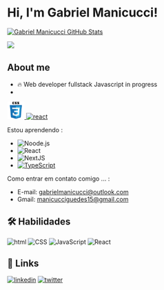 
# Hi, I'm Gabriel Manicucci! 
[![Gabriel Manicucci GitHub Stats](https://github-readme-stats.vercel.app/api?username=GabrielManicucci&theme=dracula)](https://github.com/anuraghazra/github-readme-stats)

<img  src="https://github-readme-stats.vercel.app/api/top-langs/?username=anuraghazra&hide_progress=true&theme=dracula" />



## About me
- 🔥 Web developer fullstack Javascript in progress
-  

<a href="https://www.w3schools.com/css/" target="_blank" rel="noreferrer"> <img src="https://raw.githubusercontent.com/devicons/devicon/master/icons/css3/css3-original-wordmark.svg" alt="css3" width="40" height="40"/> </a>
<a href="https://www.w3schools.com/css/" target="_blank" rel="noreferrer"> <img src="https://cdn.jsdelivr.net/gh/devicons/devicon/icons/react/react-original-wordmark.svg" alt="react" width="40" height="40"/> </a>

Estou aprendendo : 
-  ![Noode.js](https://img.shields.io/badge/Node.js-43853D?style=for-the-badge&logo=node.js&logoColor=white)
-  ![React](https://img.shields.io/badge/React-1DA1F2?style=for-the-badge&logo=react&logoColor=white)
-  ![NextJS](https://img.shields.io/badge/nextJS-1DA1F2?style=for-the-badge&logo=next&logoColor=white)
-  [![TypeScript](https://img.shields.io/badge/typescript-1DA1F2?style=for-the-badge&logo=typescript&logoColor=white)](https://twitter.com/)


Como entrar em contato comigo ... :  
  - E-mail: gabrielmanicucci@outlook.com
  - Gmail: manicucciguedes15@gmail.com


## 🛠 Habilidades
![html](https://img.shields.io/badge/html5-f4442e?style=for-the-badge&logo=HTML5&logoColor=white)
![CSS](https://img.shields.io/badge/css3-315EBD?style=for-the-badge&logo=css3&logoColor=white)
![JavaScript](https://img.shields.io/badge/javascript-f0b619?style=for-the-badge&logo=javascript&logoColor=white)
![React](https://img.shields.io/badge/React-1DA1F2?style=for-the-badge&logo=react&logoColor=white)



## 🔗 Links

[![linkedin](https://img.shields.io/badge/linkedin-0A66C2?style=for-the-badge&logo=linkedin&logoColor=white)](https://www.linkedin.com/in/gabriel-manicucci-30a36a20a/)
[![twitter](https://img.shields.io/badge/twitter-1DA1F2?style=for-the-badge&logo=twitter&logoColor=white)](https://twitter.com/GManicucci)
